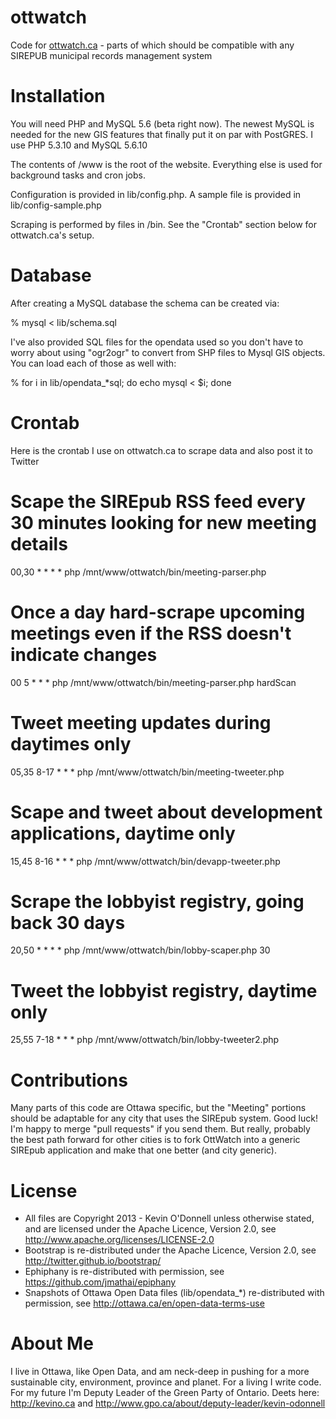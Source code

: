 ottwatch
========

Code for <a href="http://ottwatch.ca">ottwatch.ca</a> - parts of which should be compatible with any SIREPUB municipal records management system

Installation
============

You will need PHP and MySQL 5.6 (beta right now). The newest MySQL is needed for the new GIS features that
finally put it on par with PostGRES. I use PHP 5.3.10 and MySQL 5.6.10

The contents of /www is the root of the website. Everything else is used for background tasks and cron jobs.

Configuration is provided in lib/config.php. A sample file is provided in lib/config-sample.php

Scraping is performed by files in /bin. See the "Crontab" section below for ottwatch.ca's setup.

Database
========

After creating a MySQL database the schema can be created via:

  % mysql < lib/schema.sql

I've also provided SQL files for the opendata used so you don't have to worry about using "ogr2ogr" to convert from
SHP files to Mysql GIS objects. You can load each of those as well with:

  % for i in lib/opendata_*sql; do echo mysql < $i; done

Crontab
=======

Here is the crontab I use on ottwatch.ca to scrape data and also post it to Twitter

  # Scape the SIREpub RSS feed every 30 minutes looking for new meeting details
  
  00,30 * * * * php /mnt/www/ottwatch/bin/meeting-parser.php
  
  # Once a day hard-scrape upcoming meetings even if the RSS doesn't indicate changes
  
  00 5 * * * php /mnt/www/ottwatch/bin/meeting-parser.php hardScan
  
  # Tweet meeting updates during daytimes only
  
  05,35 8-17 * * * php /mnt/www/ottwatch/bin/meeting-tweeter.php
  
  # Scape and tweet about development applications, daytime only
  
  15,45 8-16 * * * php /mnt/www/ottwatch/bin/devapp-tweeter.php
  
  # Scrape the lobbyist registry, going back 30 days
  
  20,50 * * * * php /mnt/www/ottwatch/bin/lobby-scaper.php 30
  
  # Tweet the lobbyist registry, daytime only
  
  25,55 7-18 * * * php /mnt/www/ottwatch/bin/lobby-tweeter2.php

Contributions
=============

Many parts of this code are Ottawa specific, but the "Meeting" portions should be adaptable for any city that 
uses the SIREpub system. Good luck! I'm happy to merge "pull requests" if you send them. But really, probably
the best path forward for other cities is to fork OttWatch into a generic SIREpub application and make that
one better (and city generic).

License
=======

* All files are Copyright 2013 - Kevin O'Donnell unless otherwise stated, and are licensed under the Apache Licence, Version 2.0, see http://www.apache.org/licenses/LICENSE-2.0
* Bootstrap is re-distributed under the Apache Licence, Version 2.0, see http://twitter.github.io/bootstrap/
* Ephiphany is re-distributed with permission, see https://github.com/jmathai/epiphany
* Snapshots of Ottawa Open Data files (lib/opendata_*) re-distributed with permission, see http://ottawa.ca/en/open-data-terms-use

About Me
========

I live in Ottawa, like Open Data, and am neck-deep in pushing for a more sustainable city, environment,
province and planet. For a living I write code. For my future I'm Deputy Leader of the Green Party 
of Ontario. Deets here: http://kevino.ca and http://www.gpo.ca/about/deputy-leader/kevin-odonnell
